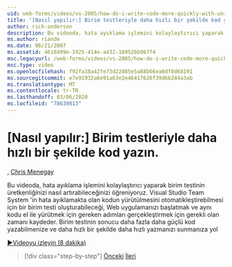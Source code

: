 ```yaml
---
uid: web-forms/videos/vs-2005/how-do-i-write-code-more-quickly-with-unit-tests
title: '[Nasıl yapılır:] Birim testleriyle daha hızlı bir şekilde kod yazın. | Microsoft Docs'
author: rick-anderson
description: Bu videoda, hata ayıklama işlemini kolaylaştırıcı yaparak birim testinin üretkenliğinizi nasıl artırabileceğinizi öğreniyoruz. Visual Studio Team System 'in U nasıl oluşturabileceği hakkında bilgi alırız...
ms.author: riande
ms.date: 06/21/2007
ms.assetid: 4618499e-1925-414e-a432-16952bb967f4
msc.legacyurl: /web-forms/videos/vs-2005/how-do-i-write-code-more-quickly-with-unit-tests
msc.type: video
ms.openlocfilehash: f92fa38a42fe73d22085e5a88b66ea6df0d68191
ms.sourcegitcommit: e7e91932a6e91a63e2e46417626f39d6b244a3ab
ms.translationtype: MT
ms.contentlocale: tr-TR
ms.lasthandoff: 03/06/2020
ms.locfileid: "78639813"
---
```

# <a name="how-do-i-write-code-more-quickly-with-unit-tests"></a>[Nasıl yapılır:] Birim testleriyle daha hızlı bir şekilde kod yazın.

, [Chris Menegay](https://twitter.com/CMenegay)

Bu videoda, hata ayıklama işlemini kolaylaştırıcı yaparak birim testinin üretkenliğinizi nasıl artırabileceğinizi öğreniyoruz. Visual Studio Team System 'in hata ayıklamakta olan kodun yürütülmesini otomatikleştirebilmesi için bir birim testi oluşturabileceği, Web uygulamanızı başlatmak ve aynı kodu el ile yürütmek için gereken adımları gerçekleştirmek için gerekli olan zamanı kaydeder. Birim testinin sonucu daha fazla daha güçlü kod yazabilmenize ve daha hızlı bir şekilde daha hızlı yazmanızı sunmanıza yol

[&#9654;Videoyu izleyin (8 dakika)](https://channel9.msdn.com/Blogs/ASP-NET-Site-Videos/how-do-i-write-code-more-quickly-with-unit-tests)

> [!div class="step-by-step"]
> [Önceki](how-do-i-create-my-own-bug-work-item.md)
> [İleri](how-do-i-practice-test-driven-development.md)
